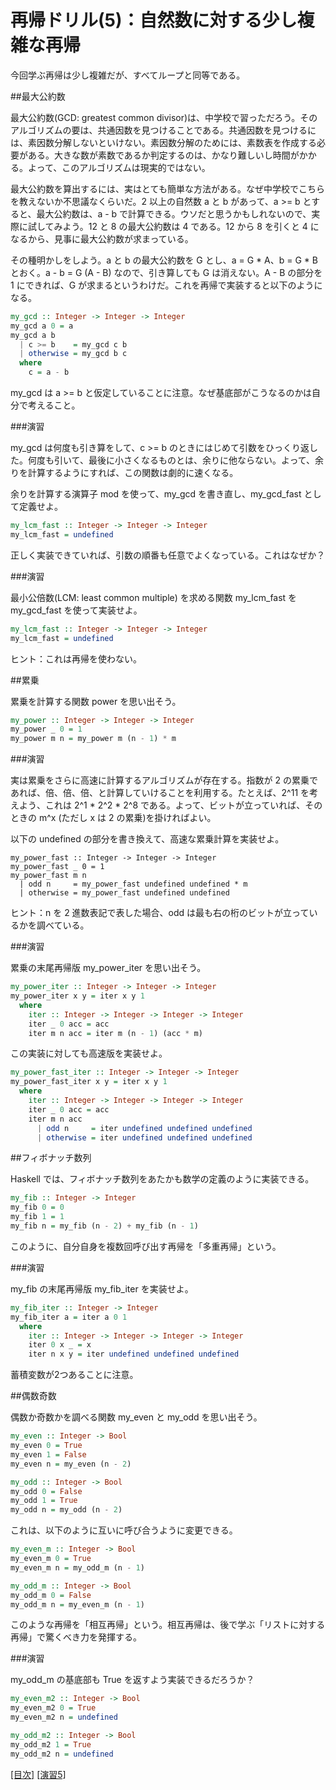 # 再帰ドリル(5)：自然数に対する少し複雑な再帰

今回学ぶ再帰は少し複雑だが、すべてループと同等である。

##最大公約数

最大公約数(GCD: greatest common divisor)は、中学校で習っただろう。そのアルゴリズムの要は、共通因数を見つけることである。共通因数を見つけるには、素因数分解しないといけない。素因数分解のためには、素数表を作成する必要がある。大きな数が素数であるか判定するのは、かなり難しいし時間がかかる。よって、このアルゴリズムは現実的ではない。

最大公約数を算出するには、実はとても簡単な方法がある。なぜ中学校でこちらを教えないか不思議なくらいだ。2 以上の自然数 a と b があって、a >= b とすると、最大公約数は、a - b で計算できる。ウソだと思うかもしれないので、実際に試してみよう。12 と 8 の最大公約数は 4 である。12 から 8 を引くと 4 になるから、見事に最大公約数が求まっている。

その種明かしをしよう。a と b の最大公約数を G とし、a = G * A、b = G * B とおく。a - b = G (A - B) なので、引き算しても G は消えない。A - B の部分を 1 にできれば、G が求まるというわけだ。これを再帰で実装すると以下のようになる。

```haskell
my_gcd :: Integer -> Integer -> Integer
my_gcd a 0 = a
my_gcd a b
  | c >= b    = my_gcd c b
  | otherwise = my_gcd b c
  where
    c = a - b
```

my_gcd は a >= b と仮定していることに注意。なぜ基底部がこうなるのかは自分で考えること。

###演習

my_gcd は何度も引き算をして、c >= b のときにはじめて引数をひっくり返した。何度も引いて、最後に小さくなるものとは、余りに他ならない。よって、余りを計算するようにすれば、この関数は劇的に速くなる。

余りを計算する演算子 mod を使って、my_gcd を書き直し、my_gcd_fast として定義せよ。

```haskell
my_lcm_fast :: Integer -> Integer -> Integer
my_lcm_fast = undefined
```

正しく実装できていれば、引数の順番も任意でよくなっている。これはなぜか？

###演習

最小公倍数(LCM: least common multiple) を求める関数 my_lcm_fast を my_gcd_fast を使って実装せよ。

```haskell
my_lcm_fast :: Integer -> Integer -> Integer
my_lcm_fast = undefined
```

ヒント：これは再帰を使わない。

##累乗

累乗を計算する関数 power を思い出そう。

```haskell
my_power :: Integer -> Integer -> Integer
my_power _ 0 = 1
my_power m n = my_power m (n - 1) * m
```

###演習

実は累乗をさらに高速に計算するアルゴリズムが存在する。指数が 2 の累乗であれば、倍、倍、倍、と計算していけることを利用する。たとえば、2^11 を考えよう、これは 2^1 * 2^2 * 2^8 である。よって、ビットが立っていれば、そのときの m^x (ただし x は 2 の累乗)を掛ければよい。

以下の undefined の部分を書き換えて、高速な累乗計算を実装せよ。

```hakell
my_power_fast :: Integer -> Integer -> Integer
my_power_fast _ 0 = 1
my_power_fast m n
  | odd n     = my_power_fast undefined undefined * m
  | otherwise = my_power_fast undefined undefined
```

ヒント：n を 2 進数表記で表した場合、odd は最も右の桁のビットが立っているかを調べている。

###演習

累乗の末尾再帰版 my_power_iter を思い出そう。

```haskell
my_power_iter :: Integer -> Integer -> Integer
my_power_iter x y = iter x y 1
  where
    iter :: Integer -> Integer -> Integer -> Integer
    iter _ 0 acc = acc
    iter m n acc = iter m (n - 1) (acc * m)
```

この実装に対しても高速版を実装せよ。

```haskell
my_power_fast_iter :: Integer -> Integer -> Integer
my_power_fast_iter x y = iter x y 1
  where
    iter :: Integer -> Integer -> Integer -> Integer
    iter _ 0 acc = acc
    iter m n acc
      | odd n     = iter undefined undefined undefined
      | otherwise = iter undefined undefined undefined
```

##フィボナッチ数列

Haskell では、フィボナッチ数列をあたかも数学の定義のように実装できる。

```haskell
my_fib :: Integer -> Integer
my_fib 0 = 0
my_fib 1 = 1
my_fib n = my_fib (n - 2) + my_fib (n - 1)
```

このように、自分自身を複数回呼び出す再帰を「多重再帰」という。

###演習

my_fib の末尾再帰版 my_fib_iter を実装せよ。

```haskell
my_fib_iter :: Integer -> Integer
my_fib_iter a = iter a 0 1
  where
    iter :: Integer -> Integer -> Integer -> Integer
    iter 0 x _ = x
    iter n x y = iter undefined undefined undefined
```

蓄積変数が2つあることに注意。

##偶数奇数

偶数か奇数かを調べる関数 my_even と my_odd を思い出そう。

```haskell
my_even :: Integer -> Bool
my_even 0 = True
my_even 1 = False
my_even n = my_even (n - 2)

my_odd :: Integer -> Bool
my_odd 0 = False
my_odd 1 = True
my_odd n = my_odd (n - 2)
```

これは、以下のように互いに呼び合うように変更できる。

```haskell
my_even_m :: Integer -> Bool
my_even_m 0 = True
my_even_m n = my_odd_m (n - 1)

my_odd_m :: Integer -> Bool
my_odd_m 0 = False
my_odd_m n = my_even_m (n - 1)
```

このような再帰を「相互再帰」という。相互再帰は、後で学ぶ「リストに対する再帰」で驚くべき力を発揮する。

###演習

my_odd_m の基底部も True を返すよう実装できるだろうか？

```haskell
my_even_m2 :: Integer -> Bool
my_even_m2 0 = True
my_even_m2 n = undefined

my_odd_m2 :: Integer -> Bool
my_odd_m2 1 = True
my_odd_m2 n = undefined
```

[[目次]](../README.md) [[演習5]](../exercise/5.hs)
